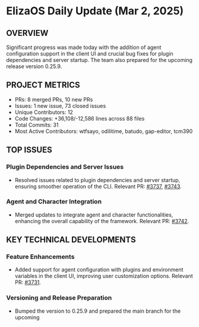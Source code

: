 # ElizaOS Daily Update (Mar 2, 2025)

## OVERVIEW 
Significant progress was made today with the addition of agent configuration support in the client UI and crucial bug fixes for plugin dependencies and server startup. The team also prepared for the upcoming release version 0.25.9.

## PROJECT METRICS
- PRs: 8 merged PRs, 10 new PRs
- Issues: 1 new issue, 73 closed issues
- Unique Contributors: 12
- Code Changes: +36,108/-12,586 lines across 88 files
- Total Commits: 31
- Most Active Contributors: wtfsayo, odilitime, batudo, gap-editor, tcm390

## TOP ISSUES
### Plugin Dependencies and Server Issues
- Resolved issues related to plugin dependencies and server startup, ensuring smoother operation of the CLI. Relevant PR: [#3737](https://github.com/elizaos/eliza/pull/3737), [#3743](https://github.com/elizaos/eliza/pull/3743).

### Agent and Character Integration
- Merged updates to integrate agent and character functionalities, enhancing the overall capability of the framework. Relevant PR: [#3742](https://github.com/elizaos/eliza/pull/3742).

## KEY TECHNICAL DEVELOPMENTS
### Feature Enhancements
- Added support for agent configuration with plugins and environment variables in the client UI, improving user customization options. Relevant PR: [#3731](https://github.com/elizaos/eliza/pull/3731).

### Versioning and Release Preparation
- Bumped the version to 0.25.9 and prepared the main branch for the upcoming